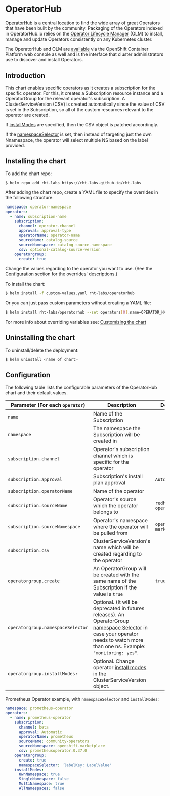 
# OperatorHub

[OperatorHub](https://operatorhub.io/) is a central location to find the wide array of great Operators that have been built by the community. Packaging of the Operators indexed in OperatorHub.io relies on the  [Operator Lifecycle Manager](https://github.com/operator-framework/operator-lifecycle-manager) (OLM) to install, manage and update Operators consistently on any Kubernetes cluster.

The OperatorHub and OLM are [available](https://docs.openshift.com/container-platform/4.3/operators/olm-understanding-operatorhub.html) via the OpenShift Container Platform web console as well and is the interface that cluster administrators use to discover and install Operators.

## Introduction

This chart enables specific operators as it creates a subscription for the specific operator. For this, it creates a Subscription resource instance and a OperatorGroup for the relevant operator's subscription. A ClusterServiceVersion (CSV) is created automatically since the value of CSV is set in the Subscription, so all of the custom resources relevant to the operator are created.

If [installModes](https://docs.openshift.com/container-platform/4.5/operators/understanding/olm/olm-understanding-operatorgroups.html#olm-operatorgroups-membership_olm-understanding-operatorgroups) are specified, then the CSV object is patched accordingly.

If the [namespaceSelector](https://docs.openshift.com/container-platform/4.5/operators/understanding/olm/olm-understanding-operatorgroups.html#olm-operatorgroups-target-namespace_olm-understanding-operatorgroups) is set, then instead of targeting just the own Nnamespace, the operator will select multiple NS based on the label provided.

## Installing the chart

To add the chart repo:

```bash
$ helm repo add rht-labs https://rht-labs.github.io/rht-labs
```
After adding the chart repo, create a YAML file to specify the overrides in the following structure:

```yaml
namespace: operator-namespace
operators:
  - name: subscription-name
    subscription:
      channel: operator-channel
      approval: approval-type
      operatorName: operator-name
      sourceName: catalog-source
      sourceNamespace: catalog-source-namespace
      csv: optional-catalog-source-version
    operatorgroup:
      create: true
```

Change the values regarding to the operator you want to use. (See the [Configuration](#Configuration) section for the overrides' descriptions.)

To install the chart:

```bash
$ helm install -f custom-values.yaml rht-labs/operatorhub
```
Or you can just pass custom parameters without creating a YAML file:

```bash
$ helm install rht-labs/operatorhub --set operators[0].name=OPERATOR_NAME,operators[0].namespace=OPERATOR_NAMESPACE ... (set all the mandatory variables)
```
For more info about overriding variables see: [Customizing the chart](https://helm.sh/docs/intro/using_helm/#customizing-the-chart-before-installing)

## Uninstalling the chart

To uninstall/delete the deployment:

```bash
$ helm uninstall <name of chart>
```

## Configuration

The following table lists the configurable parameters of the OperatorHub chart and their default values.

| Parameter (For each `operator`)                             | Description                                                               | Default                  |
| ------------------------------------- | ----------------------------------------------------------------------------------------------- | ------------------------ |
| `name`                                | Name of the Subscription                                                                        |                          |
| `namespace`                           | The namespace the Subscription will be created in                                               |                          |
| `subscription.channel`                | Operator's subscription channel which is specific for the operator                              |                          |
| `subscription.approval`               | Subscription's install plan approval                                                            | `Automatic`              |
| `subscription.operatorName`           | Name of the operator                                                                            |                          |
| `subscription.sourceName`             | Operator's source which the operator belongs to                                                 | `redhat-operators`       |
| `subscription.sourceNamespace`        | Operator's namespace where the operator will be pulled from                                     | `openshift-marketplace`  |
| `subscription.csv`                    | ClusterServiceVersion's name which will be created regarding to the operator                    |                          |
| `operatorgroup.create`                | An OperatorGroup will be created with the same name of the Subscription if the value is `true`  | `true`                   |
| `operatorgroup.namespaceSelector`     | Optional. (It will be deprecated in futures releases). An OperatorGroup [namespace Selector](https://docs.openshift.com/container-platform/4.5/operators/understanding/olm/olm-understanding-operatorgroups.html#olm-operatorgroups-target-namespace_olm-understanding-operatorgroups) in case your operator needs to watch more than one ns. Example: `"monitoring: yes"`.                                                                                                                                     |
| `operatorgroup.installModes:`         | Optional. Change operator [install modes](https://docs.openshift.com/container-platform/4.5/operators/understanding/olm/olm-understanding-operatorgroups.html#olm-operatorgroups-membership_olm-understanding-operatorgroups) in the ClusterServiceVersion object.                                 |                          |

Prometheus Operator example, with `namespaceSelector` and `installModes`:

```yaml
namespace: prometheus-operator
operators:
  - name: prometheus-operator
    subscription:
      channel: beta
      approval: Automatic
      operatorName: prometheus
      sourceName: community-operators
      sourceNamespace: openshift-marketplace
      csv: prometheusoperator.0.37.0
    operatorgroup:
      create: true
      namespaceSelector: 'labelKey: LabelValue'
    installModes:
      OwnNamespace: true
      SingleNamespace: false
      MultiNamespace: true
      AllNamespaces: false

```
